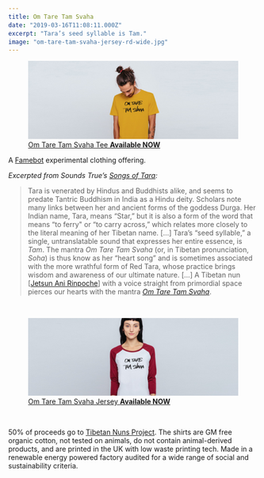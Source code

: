 ```yaml
---
title: Om Tare Tam Svaha
date: "2019-03-16T11:08:11.000Z"
excerpt: "Tara’s seed syllable is Tam."
image: "om-tare-tam-svaha-jersey-rd-wide.jpg"
---
```


<figure class="mw848">
<a href="https://famebot.teemill.com/product/om-tare-tam-svaha-tee/"><img
  src="om-tare-tam-svaha-tee-rd-wide.jpg"
  alt="Om Tare Tam Svaha Tee on model"
/></a>
<figcaption>
<a href="https://famebot.teemill.com/product/om-tare-tam-svaha-tee/">Om Tare Tam Svaha Tee <strong>Available&nbsp;NOW</strong></a>
</figcaption>
</figure>

A [Famebot](https://famebot.com/) experimental clothing offering.

*Excerpted from Sounds True’s [Songs of Tara](https://www.soundstrue.com/store/songs-of-tara-2462.html):*

> Tara is venerated by Hindus and Buddhists alike, and seems to predate Tantric Buddhism in India as a Hindu deity. Scholars note many links between her and ancient forms of the goddess Durga. Her Indian name, Tara, means “Star,” but it is also a form of the word that means “to ferry" or “to carry across,” which relates more closely to the literal meaning of her Tibetan name. […] Tara’s “seed syllable,” a single, untranslatable sound that expresses her entire essence, is *Tam*. The mantra *Om Tare Tam Svaha* (or, in Tibetan pronunciation, *Soha*) is thus know as her “heart song” and is sometimes associated with the more wrathful form of Red Tara, whose practice brings wisdom and awareness of our ultimate nature. […] A Tibetan nun [[Jetsun Ani Rinpoche](/jetsun-ani-rinpoche/)] with a voice straight from primordial space pierces our hearts with the mantra [*Om Tare Tam&nbsp;Svaha*](https://www.youtube.com/watch?v=FLGkfzh5618).

<br />

<figure class="mw848">
<a href="https://famebot.teemill.com/product/om-tare-tam-svaha-baseball-jersey/"><img
  src="om-tare-tam-svaha-jersey-rd-wide.jpg"
  alt="Om Tare Tam Svaha Jersey on model"
/></a>
<figcaption>
<a href="https://famebot.teemill.com/product/om-tare-tam-svaha-baseball-jersey/">Om Tare Tam Svaha Jersey <strong>Available&nbsp;NOW</strong></a>
</figcaption>
</figure>

<br />

50% of proceeds go to [Tibetan Nuns Project](https://tnp.org). The shirts are GM free organic cotton, not tested on animals, do not contain animal-derived products, and are printed in the UK with low waste printing tech. Made in a renewable energy powered factory audited for a wide range of social and sustainability criteria.
